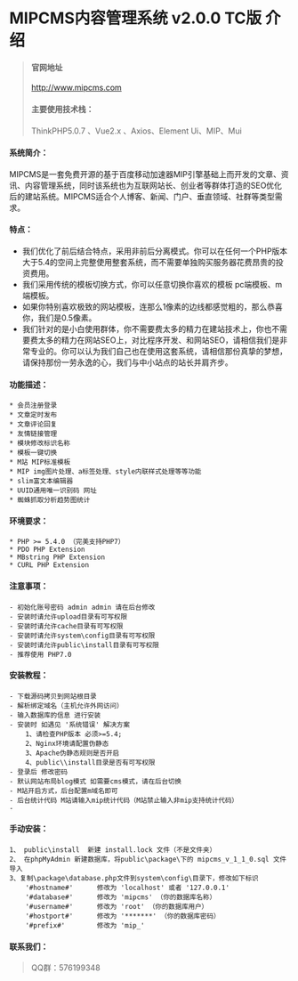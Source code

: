 # MIPCMS内容管理系统 v2.0.0 TC版 介绍
> #### 官网地址
> http://www.mipcms.com
> #### 主要使用技术栈：
> ThinkPHP5.0.7 、Vue2.x 、Axios、Element Ui、MIP、Mui
 #### 系统简介：
MIPCMS是一套免费开源的基于百度移动加速器MIP引擎基础上而开发的文章、资讯、内容管理系统，同时该系统也为互联网站长、创业者等群体打造的SEO优化后的建站系统。MIPCMS适合个人博客、新闻、门户、垂直领域、社群等类型需求。
#### 特点：
   *  我们优化了前后结合特点，采用非前后分离模式。你可以在任何一个PHP版本大于5.4的空间上完整使用整套系统，而不需要单独购买服务器花费昂贵的投资费用。
   *  我们采用传统的模板切换方式，你可以任意切换你喜欢的模板 pc端模板、m端模板。
   *  如果你特别喜欢极致的网站模板，连那么1像素的边线都感觉粗的，那么恭喜你，我们是0.5像素。
   *  我们针对的是小白使用群体，你不需要费太多的精力在建站技术上，你也不需要费太多的精力在网站SEO上，对比程序开发、和网站SEO，请相信我们是非常专业的。你可以认为我们自己也在使用这套系统，请相信那份真挚的梦想，请保持那份一劳永逸的心，我们与中小站点的站长并肩齐步。
    
 #### 功能描述：
    * 会员注册登录
    * 文章定时发布
    * 文章评论回复
    * 友情链接管理
    * 模块修改标识名称
    * 模板一键切换
    * M站 MIP标准模板
    * MIP img图片处理、a标签处理、style内联样式处理等等功能
    * slim富文本编辑器
    * UUID通用唯一识别码 网址
    * 蜘蛛抓取分析趋势图统计
#### 环境要求：
    * PHP >= 5.4.0 （完美支持PHP7）
    * PDO PHP Extension
    * MBstring PHP Extension
    * CURL PHP Extension
#### 注意事项：
    - 初始化账号密码 admin admin 请在后台修改 
    - 安装时请允许upload目录有可写权限
    - 安装时请允许cache目录有可写权限
    - 安装时请允许system\config目录有可写权限
    - 安装时请允许public\install目录有可写权限
    - 推荐使用 PHP7.0

#### 安装教程：
    - 下载源码拷贝到网站根目录
    - 解析绑定域名（主机允许外网访问）
    - 输入数据库的信息 进行安装
    - 安装时 如遇见 '系统错误' 解决方案
        1、请检查PHP版本 必须>=5.4;
        2、Nginx环境请配置伪静态
        3、Apache伪静态规则是否开启
        4、public\\install目录是否有可写权限
    - 登录后 修改密码
    - 默认网站布局blog模式 如需要cms模式，请在后台切换
    - M站开启方式，后台配置m域名即可
    - 后台统计代码 M站请输入mip统计代码（M站禁止输入非mip支持统计代码）
    - 
#### 手动安装：
    1、 public\install  新建 install.lock 文件（不是文件夹）
    2、 在phpMyAdmin 新建数据库，将public\package\下的 mipcms_v_1_1_0.sql 文件导入
    3、复制\package\database.php文件到system\config\目录下，修改如下标识
        '#hostname#'      修改为 'localhost' 或者 '127.0.0.1' 
        '#database#'      修改为 'mipcms' （你的数据库名称）
        '#username#'      修改为 'root' （你的数据库用户）
        '#hostport#'      修改为 '*******' （你的数据库密码）
        '#prefix#'        修改为 'mip_'
 #### 联系我们：
 > QQ群：576199348